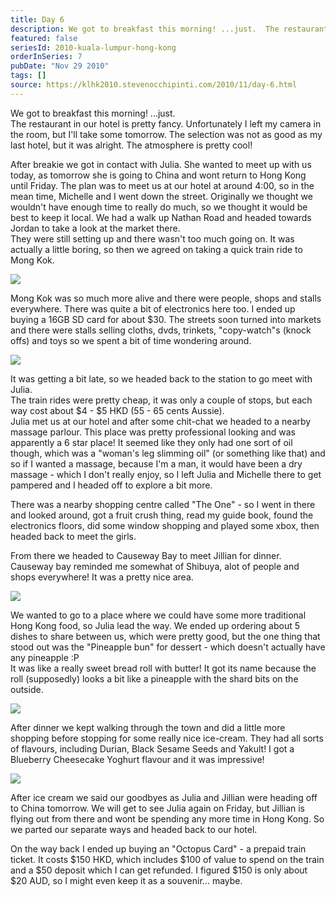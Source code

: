 ```yaml
---
title: Day 6
description: We got to breakfast this morning! ...just.  The restaurant in our hotel is pretty fancy. Unfortunately I left my camera in the room, but I'l...
featured: false
seriesId: 2010-kuala-lumpur-hong-kong
orderInSeries: 7
pubDate: "Nov 29 2010"
tags: []
source: https://klhk2010.stevenocchipinti.com/2010/11/day-6.html
---
```


We got to breakfast this morning! ...just.  
The restaurant in our hotel is pretty fancy. Unfortunately I left my camera in the room, but I'll take some tomorrow. The selection was not as good as my last hotel, but it was alright. The atmosphere is pretty cool!

After breakie we got in contact with Julia. She wanted to meet up with us today, as tomorrow she is going to China and wont return to Hong Kong until Friday. The plan was to meet us at our hotel at around 4:00, so in the mean time, Michelle and I went down the street. Originally we thought we wouldn't have enough time to really do much, so we thought it would be best to keep it local. We had a walk up Nathan Road and headed towards Jordan to take a look at the market there.  
They were still setting up and there wasn't too much going on. It was actually a little boring, so then we agreed on taking a quick train ride to Mong Kok.

[![](https://1.bp.blogspot.com/_l2YQkMP1pOU/TPPM8Sk3YOI/AAAAAAAAAoU/oM-P3ml9G20/s320/P1010184.JPG)](https://1.bp.blogspot.com/_l2YQkMP1pOU/TPPM8Sk3YOI/AAAAAAAAAoU/oM-P3ml9G20/s1600/P1010184.JPG)

Mong Kok was so much more alive and there were people, shops and stalls everywhere. There was quite a bit of electronics here too. I ended up buying a 16GB SD card for about $30. The streets soon turned into markets and there were stalls selling cloths, dvds, trinkets, "copy-watch"s (knock offs) and toys so we spent a bit of time wondering around.

[![](https://2.bp.blogspot.com/_l2YQkMP1pOU/TPPNCTypu4I/AAAAAAAAAoY/5AWP9kps600/s320/P1010187.JPG)](https://2.bp.blogspot.com/_l2YQkMP1pOU/TPPNCTypu4I/AAAAAAAAAoY/5AWP9kps600/s1600/P1010187.JPG)

It was getting a bit late, so we headed back to the station to go meet with Julia.  
The train rides were pretty cheap, it was only a couple of stops, but each way cost about $4 - $5 HKD (55 - 65 cents Aussie).  
Julia met us at our hotel and after some chit-chat we headed to a nearby massage parlour. This place was pretty professional looking and was apparently a 6 star place! It seemed like they only had one sort of oil though, which was a "woman's leg slimming oil" (or something like that) and so if I wanted a massage, because I'm a man, it would have been a dry massage - which I don't really enjoy, so I left Julia and Michelle there to get pampered and I headed off to explore a bit more.

There was a nearby shopping centre called "The One" - so I went in there and looked around, got a fruit crush thing, read my guide book, found the electronics floors, did some window shopping and played some xbox, then headed back to meet the girls.

From there we headed to Causeway Bay to meet Jillian for dinner. Causeway bay reminded me somewhat of Shibuya, alot of people and shops everywhere! It was a pretty nice area.

[![](https://1.bp.blogspot.com/_l2YQkMP1pOU/TPPNJae4x0I/AAAAAAAAAoc/MghkzU1PN28/s320/P1010194.JPG)](https://1.bp.blogspot.com/_l2YQkMP1pOU/TPPNJae4x0I/AAAAAAAAAoc/MghkzU1PN28/s1600/P1010194.JPG)

We wanted to go to a place where we could have some more traditional Hong Kong food, so Julia lead the way. We ended up ordering about 5 dishes to share between us, which were pretty good, but the one thing that stood out was the "Pineapple bun" for dessert - which doesn't actually have any pineapple :P  
It was like a really sweet bread roll with butter! It got its name because the roll (supposedly) looks a bit like a pineapple with the shard bits on the outside.

[![](https://2.bp.blogspot.com/_l2YQkMP1pOU/TPPNQZhKqFI/AAAAAAAAAog/IIK-lDeEL7E/s320/P1010197.JPG)](https://2.bp.blogspot.com/_l2YQkMP1pOU/TPPNQZhKqFI/AAAAAAAAAog/IIK-lDeEL7E/s1600/P1010197.JPG)

After dinner we kept walking through the town and did a little more shopping before stopping for some really nice ice-cream. They had all sorts of flavours, including Durian, Black Sesame Seeds and Yakult! I got a Blueberry Cheesecake Yoghurt flavour and it was impressive!

[![](https://1.bp.blogspot.com/_l2YQkMP1pOU/TPPNWw-MfHI/AAAAAAAAAok/2QkgxxRKn2A/s320/P1010200.JPG)](https://1.bp.blogspot.com/_l2YQkMP1pOU/TPPNWw-MfHI/AAAAAAAAAok/2QkgxxRKn2A/s1600/P1010200.JPG)

After ice cream we said our goodbyes as Julia and Jillian were heading off to China tomorrow. We will get to see Julia again on Friday, but Jillian is flying out from there and wont be spending any more time in Hong Kong. So we parted our separate ways and headed back to our hotel.

On the way back I ended up buying an "Octopus Card" - a prepaid train ticket. It costs $150 HKD, which includes $100 of value to spend on the train and a $50 deposit which I can get refunded. I figured $150 is only about $20 AUD, so I might even keep it as a souvenir... maybe.
